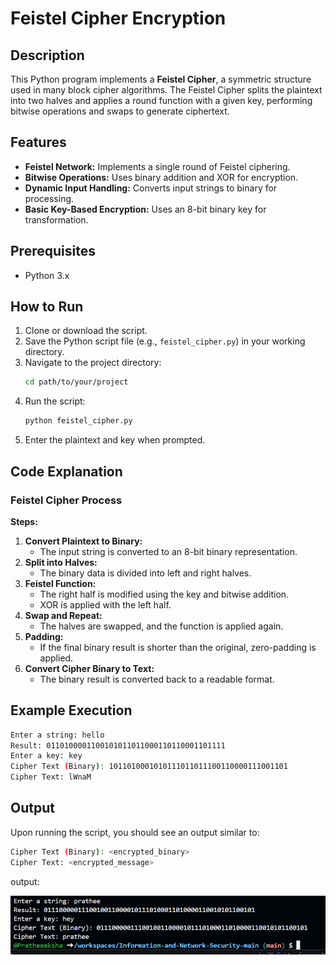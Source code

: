 # Feistel Cipher Encryption

## Description
This Python program implements a **Feistel Cipher**, a symmetric structure used in many block cipher algorithms. The Feistel Cipher splits the plaintext into two halves and applies a round function with a given key, performing bitwise operations and swaps to generate ciphertext.

## Features
- **Feistel Network:** Implements a single round of Feistel ciphering.
- **Bitwise Operations:** Uses binary addition and XOR for encryption.
- **Dynamic Input Handling:** Converts input strings to binary for processing.
- **Basic Key-Based Encryption:** Uses an 8-bit binary key for transformation.

## Prerequisites
- Python 3.x

## How to Run
1. Clone or download the script.
2. Save the Python script file (e.g., `feistel_cipher.py`) in your working directory.
3. Navigate to the project directory:
   ```sh
   cd path/to/your/project
   ```
4. Run the script:
   ```sh
   python feistel_cipher.py
   ```
5. Enter the plaintext and key when prompted.

## Code Explanation
### Feistel Cipher Process
**Steps:**
1. **Convert Plaintext to Binary:**
   - The input string is converted to an 8-bit binary representation.
2. **Split into Halves:**
   - The binary data is divided into left and right halves.
3. **Feistel Function:**
   - The right half is modified using the key and bitwise addition.
   - XOR is applied with the left half.
4. **Swap and Repeat:**
   - The halves are swapped, and the function is applied again.
5. **Padding:**
   - If the final binary result is shorter than the original, zero-padding is applied.
6. **Convert Cipher Binary to Text:**
   - The binary result is converted back to a readable format.

## Example Execution
```sh
Enter a string: hello
Result: 0110100001100101011011000110110001101111
Enter a key: key
Cipher Text (Binary): 1011010001010111011011100110000111001101
Cipher Text: lWnaM
```

## Output
Upon running the script, you should see an output similar to:
```sh
Cipher Text (Binary): <encrypted_binary>
Cipher Text: <encrypted_message>
```





output:

![alt text](image.png)